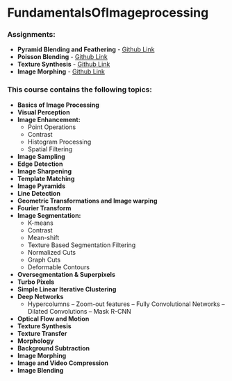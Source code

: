 # FundamentalsOfImageprocessing
### Assignments:
- **Pyramid Blending and Feathering** - [Github Link](https://github.com/arhp78/Image-processing--Pyramid-Blending-and-Feathering/tree/main)
- **Poisson Blending** - [Github Link](https://github.com/arhp78/Image-processing-Poisson-Blending)
- **Texture Synthesis** - [Github Link](https://github.com/arhp78/Image-processing-Texture-Synthesis-)
- **Image Morphing** - [Github Link](https://github.com/arhp78/Image-processing-Image-Morphing/blob/main/)


### This course contains the following topics:
- **Basics of Image Processing**
- **Visual Perception**
- **Image Enhancement:**
  - Point Operations
  - Contrast
  - Histogram Processing
  - Spatial Filtering
- **Image Sampling**
- **Edge Detection**
- **Image Sharpening**
- **Template Matching**
- **Image Pyramids**
- **Line Detection**
- **Geometric Transformations and Image warping**
- **Fourier Transform**
- **Image Segmentation:**
  - K-means
  - Contrast
  - Mean-shift
  - Texture Based Segmentation Filtering
  - Normalized Cuts
  - Graph Cuts
  - Deformable Contours
- **Oversegmentation & Superpixels**
- **Turbo Pixels**
- **Simple Linear Iterative Clustering**
- **Deep Networks**
  - Hypercolumns
  – Zoom-out features
  – Fully Convolutional Networks
  – Dilated Convolutions
  – Mask R-CNN
- **Optical Flow and Motion**
- **Texture Synthesis**
- **Texture Transfer**
- **Morphology**
- **Background Subtraction**
- **Image Morphing**
- **Image and Video Compression**
- **Image Blending**
